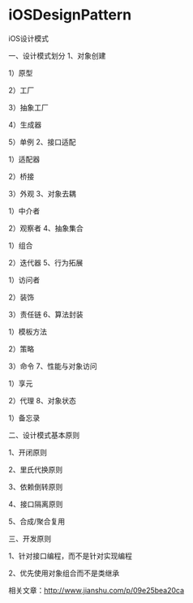 # iOSDesignPattern
iOS设计模式

一、设计模式划分
1、对象创建

1）原型

2）工厂

3）抽象工厂

4）生成器

5）单例
2、接口适配

1）适配器 

2）桥接

3）外观
3、对象去耦

1）中介者

2）观察者
4、抽象集合

1）组合

2）迭代器
5、行为拓展

1）访问者

2）装饰

3）责任链
6、算法封装

1）模板方法

2）策略  

3）命令
7、性能与对象访问

1）享元

2）代理
8、对象状态

1）备忘录


二、设计模式基本原则

1、开闭原则

2、里氏代换原则

3、依赖倒转原则

4、接口隔离原则

5、合成/聚合复用


三、开发原则

1、针对接口编程，而不是针对实现编程

2、优先使用对象组合而不是类继承


相关文章：http://www.jianshu.com/p/09e25bea20ca

